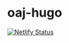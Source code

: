 # oaj-hugo
[![Netlify Status](https://api.netlify.com/api/v1/badges/de423582-ffd0-4602-9afe-567d51b63ba7/deploy-status)](https://app.netlify.com/sites/admiring-kilby-08c427/deploys)
